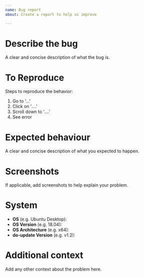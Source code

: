```yaml
---
name: Bug report
about: Create a report to help us improve

---
```


# Describe the bug
A clear and concise description of what the bug is.

# To Reproduce
Steps to reproduce the behavior:
1. Go to '...'
2. Click on '....'
3. Scroll down to '....'
4. See error

# Expected behaviour
A clear and concise description of what you expected to happen.

# Screenshots
If applicable, add screenshots to help explain your problem.

# System 
 - **OS** (e.g. Ubuntu Desktop): 
 - **OS Version** (e.g. 18.04): 
- **OS Architecture** (e.g. x64): 
 - **do-update Version** (e.g. v1.2): 

# Additional context
Add any other context about the problem here.
